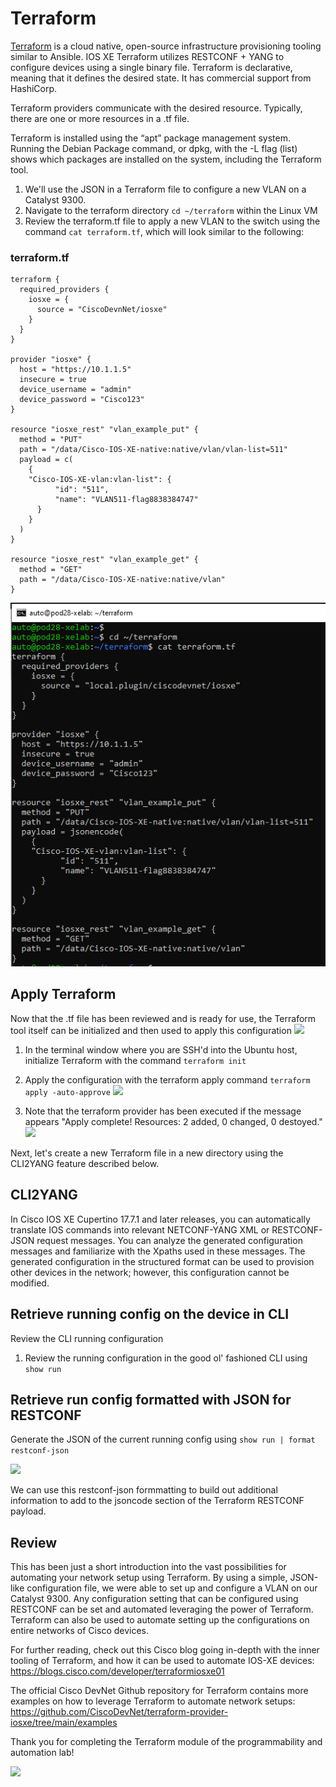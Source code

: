 # Terraform

[Terraform](https://www.terraform.io) is a cloud native, open-source infrastructure provisioning tooling similar to Ansible. IOS XE Terraform utilizes RESTCONF + YANG to configure devices using a single binary file. Terraform is declarative, meaning that it defines the desired state. It has commercial support from HashiCorp.

Terraform providers communicate with the desired resource. Typically, there are one or more resources in a .tf file.

Terraform is installed using the “apt” package management system. Running the Debian Package command, or dpkg, with the -L flag (list) shows which packages are installed on the system, including the Terraform tool.

1. We'll use the JSON in a Terraform file to configure a new VLAN on a Catalyst 9300.
1. Navigate to the terraform directory `cd ~/terraform` within the Linux VM
1. Review the terraform.tf file to apply a new VLAN to the switch using the command `cat terraform.tf`, which will look similar to the following:


### terraform.tf
```
terraform {
  required_providers {
    iosxe = {
      source = "CiscoDevnNet/iosxe"
    }
  }
}

provider "iosxe" {
  host = "https://10.1.1.5"
  insecure = true
  device_username = "admin"
  device_password = "Cisco123"
}

resource "iosxe_rest" "vlan_example_put" {
  method = "PUT"
  path = "/data/Cisco-IOS-XE-native:native/vlan/vlan-list=511"
  payload = c(
    {
    "Cisco-IOS-XE-vlan:vlan-list": {
          "id": "511",
          "name": "VLAN511-flag8838384747"
      }
    }
  )
}

resource "iosxe_rest" "vlan_example_get" {
  method = "GET"
  path = "/data/Cisco-IOS-XE-native:native/vlan"
}
```

![](./imgs/cat_terraform.PNG)


## Apply Terraform
Now that the .tf file has been reviewed and is ready for use, the Terraform tool itself can be initialized and then used to apply this configuration
![](./imgs/terraform.gif)


1. In the terminal window where you are SSH'd into the Ubuntu host, initialize Terraform with the command `terraform init`
1. Apply the configuration with the terraform apply command `terraform apply -auto-approve`
![](./imgs/terraform_init_and_apply.png)

1. Note that the terraform provider has been executed if the message appears "Apply complete! Resources: 2 added, 0 changed, 0 destoyed."
![](./imgs/terraform_apply_complete.png)

Next, let's create a new Terraform file in a new directory using the CLI2YANG feature described below.

## CLI2YANG
In Cisco IOS XE Cupertino 17.7.1 and later releases, you can automatically translate IOS commands into relevant NETCONF-YANG XML or RESTCONF-JSON request messages. You can analyze the generated configuration messages and familiarize with the Xpaths used in these messages. The generated configuration in the structured format can be used to provision other devices in the network; however, this configuration cannot be modified.

## Retrieve running config on the device in CLI
Review the CLI running configuration

1. Review the running configuration in the good ol' fashioned CLI using `show run`

<!-- ## Retrieve running config formatted in XML for NETCONF
Generate the XML of the current running config using `netconf-xml`

![](./imgs/cli_to_xml.gif) -->


## Retrieve run config formatted with JSON for RESTCONF
Generate the JSON of the current running config using  `show run | format restconf-json`

![](./imgs/cli_to_json.gif)

We can use this restconf-json formmatting to build out additional information to add to the jsoncode section of the Terraform RESTCONF payload.

## Review
This has been just a short introduction into the vast possibilities for automating your network setup using Terraform. By using a simple, JSON-like configuration file, we were able to set up and configure a VLAN on our Catalyst 9300. Any configuration setting that can be configured using RESTCONF can be set and automated leveraging the power of Terraform. Terraform can also be used to automate setting up the configurations on entire networks of Cisco devices.

For further reading, check out this Cisco blog going in-depth with the inner tooling of Terraform, and how it can be used to automate IOS-XE devices: https://blogs.cisco.com/developer/terraformiosxe01

The official Cisco DevNet Github repository for Terraform contains more examples on how to leverage Terraform to automate network setups: https://github.com/CiscoDevNet/terraform-provider-iosxe/tree/main/examples

Thank you for completing the Terraform module of the programmability and automation lab!


<img src="https://user-images.githubusercontent.com/99450278/174128520-4be78316-8248-4883-ba18-bfea52467459.png" width="200">




<!-- Next, we can review the section of the output to find access-list

![](./imgs/tf_acl.PNG)

Let's create a new access list on our device using Terraform. Run the following commands in the Linux VM:
1. Create a new directory `mkdir acl`
2. Navigate into the new directory `cd acl`
3. Copy the terraform.tf into a text editor such as Notepad. We'll modify this file 
5. Add a new resource to the file by copying text within the output of ACL in the restconf-json output above
6. Once the files is ready, 
 -->
